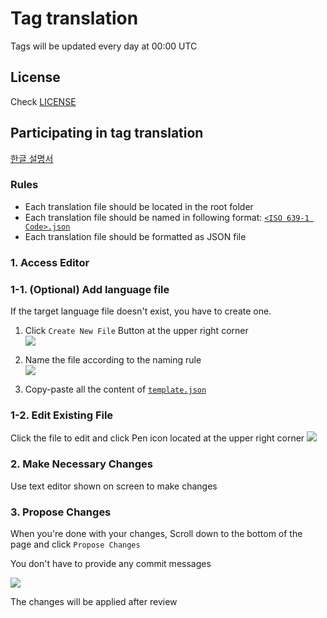 # Tag translation

Tags will be updated every day at 00:00 UTC

## License
Check [LICENSE](https://github.com/tom5079/Pupil/blob/tags/LICENSE.md)

## Participating in tag translation

[한글 설명서](https://github.com/tom5079/Pupil/blob/tags/docs/README-ko.md)

### Rules
* Each translation file should be located in the root folder
* Each translation file should be named in following format: [`<ISO 639-1 Code>.json`](https://en.wikipedia.org/wiki/List_of_ISO_639-1_codes)
* Each translation file should be formatted as JSON file

### 1. Access Editor

### 1-1. (Optional) Add language file

If the target language file doesn't exist, you have to create one.

1) Click `Create New File` Button at the upper right corner  
![](https://github.com/tom5079/Pupil/blob/tags/docs/images/add-file.PNG?raw=true)

2) Name the file according to the naming rule  
![](https://github.com/tom5079/Pupil/blob/tags/docs/images/filename.png?raw=true)

3) Copy-paste all the content of [`template.json`](https://raw.githubusercontent.com/tom5079/Pupil/tags/template.json)

### 1-2. Edit Existing File

Click the file to edit and click Pen icon located at the upper right corner
![](https://github.com/tom5079/Pupil/blob/tags/docs/images/edit-file.png?raw=true)

### 2. Make Necessary Changes

Use text editor shown on screen to make changes

### 3. Propose Changes

When you're done with your changes, Scroll down to the bottom of the page and click `Propose Changes`  

You don't have to provide any commit messages  

![](https://github.com/tom5079/Pupil/blob/tags/docs/images/propose-changes.png?raw=true)

The changes will be applied after review
